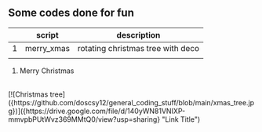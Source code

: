 ## Some codes done for fun


|   | script     | description                       |
|---|------------|-----------------------------------|
| 1 | merry_xmas | rotating christmas tree with deco |
|   |            |                                   |

1. Merry Christmas
<br>
[![Christmas tree]({https://github.com/doscsy12/general_coding_stuff/blob/main/xmas_tree.jpg})]({https://drive.google.com/file/d/140yWN81VNIXP-mmvpbPUtWvz369MMtQ0/view?usp=sharing} "Link Title")
